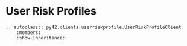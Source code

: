 # User Risk Profiles

```{eval-rst}
.. autoclass:: py42.clients.userriskprofile.UserRiskProfileClient
    :members:
    :show-inheritance:
```
